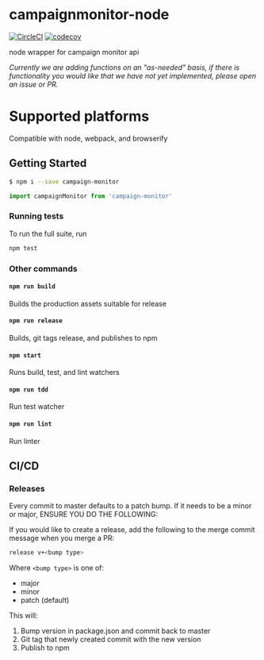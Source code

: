 # campaignmonitor-node

[![CircleCI](https://circleci.com/gh/homezen/campaignmonitor-node.svg?style=svg)](https://circleci.com/gh/homezen/campaignmonitor-node)
[![codecov](https://codecov.io/gh/homezen/campaignmonitor-node/branch/master/graph/badge.svg)](https://codecov.io/gh/homezen/campaignmonitor-node)

node wrapper for campaign monitor api

*Currently we are adding functions on an "as-needed" basis, if there is functionality you would like
that we have not yet implemented, please open an issue or PR.*

# Supported platforms

Compatible with node, webpack, and browserify


## Getting Started

```bash
$ npm i --save campaign-monitor
```

```js
import campaignMonitor from 'campaign-monitor'
```


### Running tests

To run the full suite, run

```bash
npm test
```

### Other commands

#### `npm run build`

Builds the production assets suitable for release

#### `npm run release`

Builds, git tags release, and publishes to npm

#### `npm start`

Runs build, test, and lint watchers

#### `npm run tdd`

Run test watcher

#### `npm run lint`

Run linter

## CI/CD

### Releases

Every commit to master defaults to a patch bump.  If it needs to be a minor or major, ENSURE YOU DO
THE FOLLOWING:

If you would like to create a release, add the following to the merge commit message when you merge
a PR:

```bash
release v+<bump type>
```

Where `<bump type>` is one of:

*   major
*   minor
*   patch (default)

This will:

1.  Bump version in package.json and commit back to master
1.  Git tag that newly created commit with the new version
1.  Publish to npm



